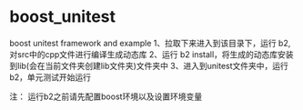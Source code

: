 # boost_unitest
boost unitest framework and example
1、拉取下来进入到该目录下，运行 b2, 对src中的cpp文件进行编译生成动态库
2、运行 b2 install，将生成的动态库安装到lib(会在当前文件夹创建lib文件夹)文件夹中
3、进入到unitest文件夹中，运行b2，单元测试开始运行

注：
运行b2之前请先配置boost环境以及设置环境变量
 


